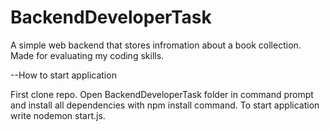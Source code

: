 # BackendDeveloperTask

A simple web backend that stores infromation about a book collection. Made for evaluating my coding skills.

--How to start application

First clone repo. Open BackendDeveloperTask folder in command prompt and install all dependencies with npm install command. To start application write nodemon start.js.